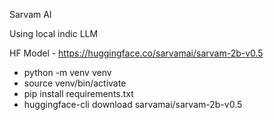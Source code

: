 Sarvam AI


Using local indic LLM

HF Model -  https://huggingface.co/sarvamai/sarvam-2b-v0.5

- python -m venv venv
- source venv/bin/activate
- pip install requirements.txt
- huggingface-cli download sarvamai/sarvam-2b-v0.5

